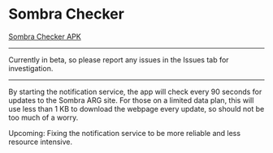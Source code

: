 # Sombra Checker

[Sombra Checker APK](https://github.com/jasona99/sombra_checker/blob/master/app.apk)
_________________________________________
Currently in beta, so please report any issues in the Issues tab for investigation.
_________________________________________
By starting the notification service, the app will check every 90 seconds for updates to the Sombra ARG site.
For those on a limited data plan, this will use less than 1 KB to download the webpage every update, so should not be too much of a worry.

Upcoming: Fixing the notification service to be more reliable and less resource intensive.
